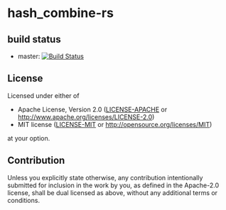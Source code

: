# hash_combine-rs

## build status
- master: [![Build Status](https://travis-ci.org/hanepjiv/hash_combine-rs.svg?branch=master)](https://travis-ci.org/hanepjiv/hash_combine-rs)

## License

Licensed under either of

 * Apache License, Version 2.0
   ([LICENSE-APACHE](LICENSE-APACHE) or http://www.apache.org/licenses/LICENSE-2.0)
 * MIT license
   ([LICENSE-MIT](LICENSE-MIT) or http://opensource.org/licenses/MIT)

at your option.

## Contribution

Unless you explicitly state otherwise, any contribution intentionally submitted
for inclusion in the work by you, as defined in the Apache-2.0 license, shall be
dual licensed as above, without any additional terms or conditions.
